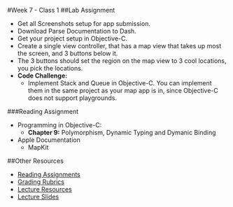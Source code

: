 #Week 7 - Class 1
##Lab Assignment
* Get all Screenshots setup for app submission.
* Download Parse Documentation to Dash.
* Get your project setup in Objective-C.
* Create a single view controller, that has a map view that takes up most the screen, and 3 buttons below it.
* The 3 buttons should set the region on the map view to 3 cool locations, you pick the locations.
* **Code Challenge:**
	* Implement Stack and Queue in Objective-C. You can implement them in the same project as your map app is in, since Objective-C does not support playgrounds.

###Reading Assignment
* Programming in Objective-C:
  * **Chapter 9:** Polymorphism, Dynamic Typing and Dymanic Binding
* Apple Documentation
  * MapKit

##Other Resources
* [Reading Assignments](../../Resources/ra-grading-standard/)
* [Grading Rubrics](../../Resources/)
* [Lecture Resources](lecture/)
* [Lecture Slides](https://www.icloud.com/keynote/000bA63SIuZgYFwDHmFPK2KzA#Week7-Class1)
